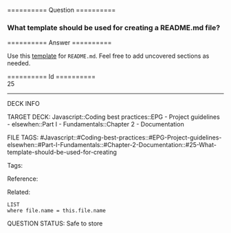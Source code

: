 ========== Question ==========  

### What template should be used for creating a README.md file?  

========== Answer ==========  

Use this [template](./README.sample.md) for `README.md`. Feel free to add uncovered sections as needed.

========== Id ==========  
25

---

DECK INFO

TARGET DECK: Javascript::Coding best practices::EPG - Project guidelines - elsewhen::Part I - Fundamentals::Chapter 2 - Documentation

FILE TAGS: #Javascript::#Coding-best-practices::#EPG-Project-guidelines-elsewhen::#Part-I-Fundamentals::#Chapter-2-Documentation::#25-What-template-should-be-used-for-creating

Tags:

Reference:

Related:

```dataview
LIST
where file.name = this.file.name
````
QUESTION STATUS: Safe to store
